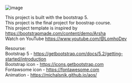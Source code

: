 ![image](https://github.com/user-attachments/assets/17308968-a73c-47e7-aadd-4a52621ab3f0)

This project is built with the bootstrap 5. <br>
This project is the final project for boostrap course. <br>
This project template is inspired by https://bootstrapmade.com/content/demo/Arsha <br>
Watch on YouTube https://www.youtube.com/@LomhoDev <br>

Resourse: <br>
Bootstrap 5 - https://getbootstrap.com/docs/5.2/getting-started/introduction <br>
Bootstrap icon - https://icons.getbootstrap.com <br>
Fontawsome icon - https://fontawesome.com <br>
Animation - https://michalsnik.github.io/aos/ <br>

